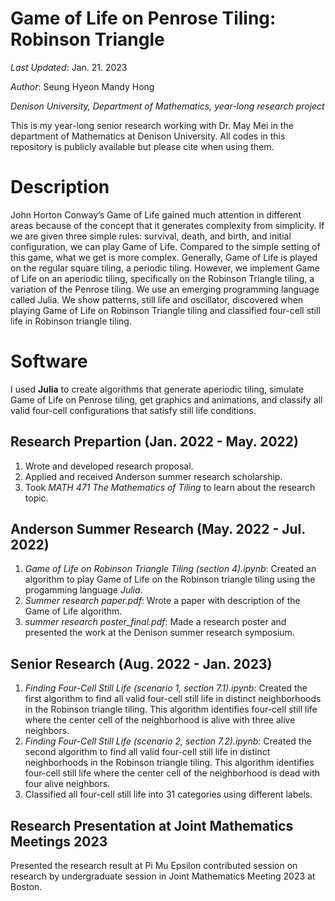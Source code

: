 # Game of Life on Penrose Tiling: Robinson Triangle

*Last Updated*: Jan. 21. 2023

*Author*: Seung Hyeon Mandy Hong

*Denison University, Department of Mathematics, year-long research project*

This is my year-long senior research working with Dr. May Mei in the department of Mathematics at Denison University. All codes in this repository is publicly available but please cite when using them.

# Description
John Horton Conway’s Game of Life gained much attention in different areas because of the concept that it generates complexity from simplicity. If we are given three simple rules: survival, death, and birth, and initial configuration, we can play Game of Life. Compared to the simple setting of this game, what we get is more complex. Generally, Game of Life is played on the regular square tiling, a periodic tiling. However, we implement Game of Life on an aperiodic tiling, specifically on the Robinson Triangle tiling, a variation of the Penrose tiling. We use an emerging programming language called Julia. We show patterns, still life and oscillator, discovered when playing Game of Life on Robinson Triangle tiling and classified four-cell still life in Robinson triangle tiling.

# Software
I used **Julia** to create algorithms that generate aperiodic tiling, simulate Game of Life on Penrose tiling, get graphics and animations, and classify all valid four-cell configurations that satisfy still life conditions.

## Research Prepartion (Jan. 2022 - May. 2022)
1. Wrote and developed research proposal.
2. Applied and received Anderson summer research scholarship.
3. Took *MATH 471 The Mathematics of Tiling* to learn about the research topic.

## Anderson Summer Research (May. 2022 - Jul. 2022)
1. *Game of Life on Robinson Triangle Tiling (section 4).ipynb*: Created an algorithm to play Game of Life on the Robinson triangle tiling using the progamming language *Julia*.
2. *Summer research paper.pdf*: Wrote a paper with description of the Game of Life algorithm.
3. *summer research poster_final.pdf*: Made a research poster and presented the work at the Denison summer research symposium.

## Senior Research (Aug. 2022 - Jan. 2023)
1. *Finding Four-Cell Still Life (scenario 1, section 7.1).ipynb*: Created the first algorithm to find all valid four-cell still life in distinct neighborhoods in the Robinson triangle tiling. This algorithm identifies four-cell still life where the center cell of the neighborhood is alive with three alive neighbors.
2. *Finding Four-Cell Still Life (scenario 2, section 7.2).ipynb*:  Created the second algorithm to find all valid four-cell still life in distinct neighborhoods in the Robinson triangle tiling. This algorithm identifies four-cell still life where the center cell of the neighborhood is dead with four alive neighbors.
3. Classified all four-cell still life into 31 categories using different labels.

## Research Presentation at Joint Mathematics Meetings 2023
Presented the research result at Pi Mu Epsilon contributed session on research by undergraduate session in Joint Mathematics Meeting 2023 at Boston.
